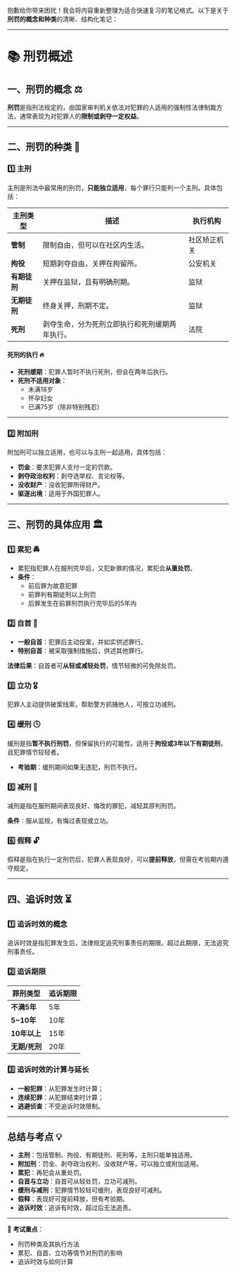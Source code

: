 抱歉给你带来困扰！我会将内容重新整理为适合快速复习的笔记格式。以下是关于**刑罚的概念和种类**的清晰、结构化笔记：

---

# 📚 刑罚概述

## 一、刑罚的概念 ⚖️

**刑罚**是指刑法规定的，由国家审判机关依法对犯罪的人适用的强制性法律制裁方法，通常表现为对犯罪人的**限制或剥夺一定权益**。

---

## 二、刑罚的种类 🔴

### 1️⃣ **主刑**  
主刑是刑法中最常用的刑罚，**只能独立适用**，每个罪行只能判一个主刑。具体包括：

| 主刑类型    | 描述                                     | 执行机构    |
|------------|----------------------------------------|------------|
| **管制**   | 限制自由，但可以在社区内生活。                          | 社区矫正机关 |
| **拘役**   | 短期剥夺自由，关押在拘留所。                              | 公安机关    |
| **有期徒刑** | 关押在监狱，且有明确刑期。                             | 监狱        |
| **无期徒刑** | 终身关押，刑期不定。                                  | 监狱        |
| **死刑**   | 剥夺生命，分为死刑立即执行和死刑缓期两年执行。              | 法院        |

#### **死刑的执行** 🔥
- **死刑缓期**：犯罪人暂时不执行死刑，但会在两年后执行。
- **死刑不适用对象**：
  - 未满18岁
  - 怀孕妇女
  - 已满75岁（除非特别残忍）

---

### 2️⃣ **附加刑**  
附加刑可以独立适用，也可以与主刑一起适用，具体包括：

- **罚金**：要求犯罪人支付一定的罚款。
- **剥夺政治权利**：剥夺选举权、言论权等。
- **没收财产**：没收犯罪所得财产。
- **驱逐出境**：适用于外国犯罪人。

---

## 三、刑罚的具体应用 🏛️

### 1️⃣ **累犯** 🚔  
- 累犯指犯罪人在服刑完毕后，又犯新罪的情况，累犯会**从重处罚**。
- **条件**：
  - 前后罪为故意犯罪
  - 前罪判有期徒刑以上刑罚
  - 后罪发生在前罪刑罚执行完毕后的5年内

### 2️⃣ **自首** 🤝  
- **一般自首**：犯罪后主动投案，并如实供述罪行。
- **特别自首**：被采取强制措施后，供述其他罪行。

**法律后果**：自首者可**从轻或减轻处罚**，情节轻微的可免除处罚。

### 3️⃣ **立功** 🎖️  
犯罪人主动提供破案线索，帮助警方抓捕他人，可按立功减刑。

### 4️⃣ **缓刑** 🕓  
缓刑是指**暂不执行刑罚**，但保留执行的可能性。适用于**拘役或3年以下有期徒刑**，且犯罪情节较轻者。

- **考验期**：缓刑期间如果无违犯，刑罚不执行。

### 5️⃣ **减刑** 🔽  
减刑是指在服刑期间表现良好、悔改的罪犯，减轻其原判刑罚。

**条件**：服从监规，有悔过表现或立功。

### 6️⃣ **假释** 🔓  
假释是指在执行一定刑罚后，犯罪人表现良好，可以**提前释放**，但需在考验期内遵守规定。

---

## 四、追诉时效 ⏳

### 1️⃣ **追诉时效的概念**  
追诉时效是指犯罪发生后，法律规定追究刑事责任的期限。超过此期限，无法追究刑事责任。

### 2️⃣ **追诉期限**  
| 罪刑类型     | 追诉期限   |
|-------------|-----------|
| **不满5年**  | 5年       |
| **5~10年**   | 10年      |
| **10年以上** | 15年      |
| **无期/死刑** | 20年      |

### 3️⃣ **追诉时效的计算与延长**  
- **一般犯罪**：从犯罪发生时计算；
- **连续犯罪**：从犯罪结束时计算；
- **逃避侦查**：不受追诉时效限制。

---

## **总结与考点** 💡

- **主刑**：包括管制、拘役、有期徒刑、死刑等，主刑只能单独适用。
- **附加刑**：罚金、剥夺政治权利、没收财产等，可以独立或附加适用。
- **累犯**：再犯会从重处罚。
- **自首与立功**：自首可从轻处罚，立功可减刑。
- **缓刑与减刑**：犯罪情节较轻可缓刑，表现良好可减刑。
- **假释**：表现好可提前释放，但有考验期。
- **追诉时效**：追诉有时效，超过后无法追责。

---

🔑 **考试重点**：
- 刑罚种类及其执行方法
- 累犯、自首、立功等情节对刑罚的影响
- 追诉时效与如何计算

